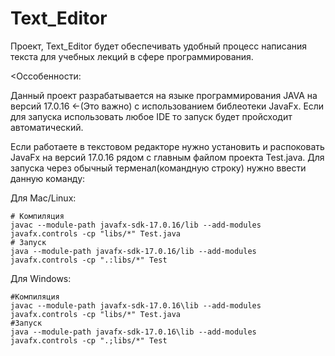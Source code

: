 # Text_Editor
Проект, Text_Editor будет обеспечивать удобный процесс написания текста для учебных лекций в сфере программирования.

<Оссобенности:

Данный проект разрабатывается на языке программирования JAVA на версий 17.0.16 <-(Это важно) с использованием библеотеки JavaFx. Если для запуска использовать любое IDE то запуск будет пройсходит автоматический.


Если работаете в текстовом редакторе нужно установить и распоковать JavaFx на версий 17.0.16 рядом с главным файлом проекта Test.java. Для запуска через обычный терменал(командную строку) нужно ввести данную команду:


   Для Mac/Linux:
   
	# Компиляция
	javac --module-path javafx-sdk-17.0.16/lib --add-modules javafx.controls -cp "libs/*" Test.java
	# Запуск
	java --module-path javafx-sdk-17.0.16/lib --add-modules javafx.controls -cp ".:libs/*" Test
   

   Для Windows:

	#Компиляция
	javac --module-path javafx-sdk-17.0.16\lib --add-modules javafx.controls -cp "libs/*" Test.java
    #Запуск
	java --module-path javafx-sdk-17.0.16\lib --add-modules javafx.controls -cp ".;libs/*" Test
